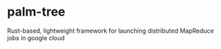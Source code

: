 # palm-tree
Rust-based, lightweight framework for launching distributed MapReduce jobs in google cloud
